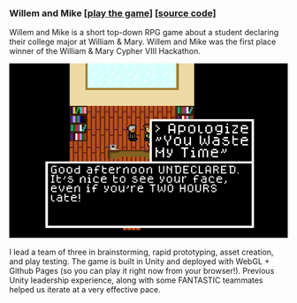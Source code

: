 ### Willem and Mike [[play the game]](https://www.playwillem.app/) [[source code]](https://github.com/tayydev/willem-and-mike)

Willem and Mike is a short top-down RPG game about a student declaring their college major at William & Mary. Willem and Mike was the first place winner of the William & Mary Cypher VIII Hackathon.

![Dialog trees were a big focus during development](../img/willem_and_mike_gameplay_screenshot.png)

I lead a team of three in brainstorming, rapid prototyping, asset creation, and play testing. The game is built in Unity and deployed with WebGL + Github Pages (so you can play it right now from your browser!). Previous Unity leadership experience, along with some FANTASTIC teammates helped us iterate at a very effective pace.